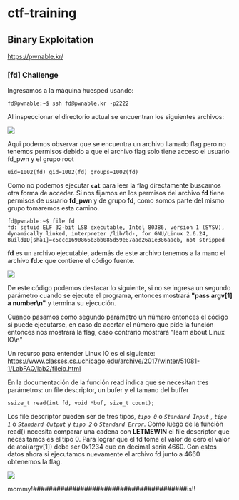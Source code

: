 # ctf-training

## Binary Exploitation
https://pwnable.kr/

### [fd] Challenge

Ingresamos a la máquina huesped usando:

```fd@pwnable:~$ ssh fd@pwnable.kr -p2222```

Al inspeccionar el directorio actual se encuentran los siguientes archivos: 

![](images/fd_files.PNG)

Aqui podemos observar que se encuentra un archivo llamado flag pero no tenemos permisos debido a que el archivo flag solo tiene acceso el usuario fd_pwn y el grupo root

`uid=1002(fd) gid=1002(fd) groups=1002(fd)`

Como no podemos ejecutar **`cat`** para leer la flag directamente buscamos otra forma de acceder.
Si nos fijamos en los permisos del archivo **fd** tiene permisos de usuario **fd_pwn** y de grupo **fd**, como somos parte del mismo grupo tomaremos esta camino.

```
fd@pwnable:~$ file fd
fd: setuid ELF 32-bit LSB executable, Intel 80386, version 1 (SYSV), dynamically linked, interpreter /lib/ld-, for GNU/Linux 2.6.24, BuildID[sha1]=c5ecc1690866b3bb085d59e87aad26a1e386aaeb, not stripped
 ```
 
 **fd** es un archivo ejecutable, además de este archivo tenemos a la mano el archivo **fd.c** que contiene el código fuente. 
 
 ![](images/fd_c.PNG)
 
 De este código podemos destacar lo siguiente, si no se ingresa un segundo parámetro cuando se ejecute el programa,
 entonces mostrará **"pass argv[1] a number\n"** y termina su ejecución.
 
 Cuando pasamos como segundo parámetro un número entonces el código si puede ejecutarse, en caso de acertar el número que pide la función entonces nos mostrará la flag, caso contrario mostrará "learn about Linux IO\n"
 
 Un recurso para entender Linux IO es el siguiente:
 https://www.classes.cs.uchicago.edu/archive/2017/winter/51081-1/LabFAQ/lab2/fileio.html 
 
 En la documentación de la función read indica que se necesitan tres parámetros: un file descriptor, un bufer y el tamano del buffer
 
 ```ssize_t read(int fd, void *buf, size_t count);``` 

 Los file descriptor pueden ser de tres tipos, *`tipo 0`*  o *`Standard Input`* , *`tipo 1`* o *`Standard Output`* y *`tipo 2`* o *`Standard Error`*. Como luego de la funciòn read() necesita comparar una cadena con **LETMEWIN** el file descriptor que necesitamos es el tipo 0.
 Para lograr que el fd tome el valor de cero el valor de atoi(argv[1]) debe ser 0x1234  que en decimal seria 4660. Con estos datos ahora si ejecutamos nuevamente el archivo fd junto a 4660 obtenemos la flag.
 
![](images/fd_flag.PNG)

mommy!#######################################is!!
